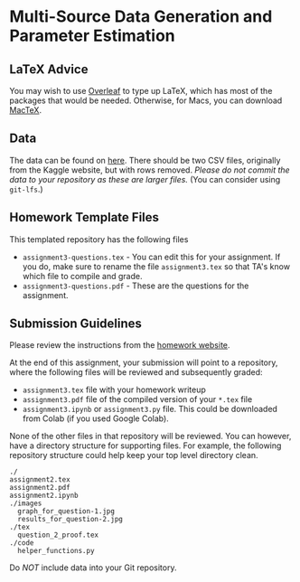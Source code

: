 # Multi-Source Data Generation and Parameter Estimation

## LaTeX Advice

You may wish to use [Overleaf](http://www.overleaf.com) to type up LaTeX, which has most of the packages that would be needed. Otherwise, for Macs, you can download [MacTeX](https://www.tug.org/mactex/).

## Data

The data can be found on [here](https://course.ccs.neu.edu/cs6220/homework-3/). There should be two CSV files, originally from the Kaggle website, but with rows removed. *Please do not commit the data to your repository as these are larger files.* (You can consider using `git-lfs`.)

## Homework Template Files

This templated repository has the following files

* `assignment3-questions.tex` - You can edit this for your assignment. If you do, make sure to rename the file `assignment3.tex` so that TA's know which file to compile and grade.
* `assignment3-questions.pdf` - These are the questions for the assignment. 

## Submission Guidelines

Please review the instructions from the [homework website](https://course.ccs.neu.edu/cs6220/homework-3/).

At the end of this assignment, your submission will point to a repository, where the following files will be reviewed and subsequently graded:

* `assignment3.tex` file with your homework writeup
* `assignment3.pdf` file of the compiled version of your `*.tex` file
* `assignment3.ipynb` or `assignment3.py` file. This could be downloaded from Colab (if you used Google Colab).

None of the other files in that repository will be reviewed. You can however, have a directory structure for supporting files. For example, the following repository structure could help keep your top level directory clean.

```
./
assignment2.tex
assignment2.pdf
assignment2.ipynb
./images
  graph_for_question-1.jpg
  results_for_question-2.jpg
./tex
  question_2_proof.tex
./code
  helper_functions.py
```

Do _NOT_ include data into your Git repository.
